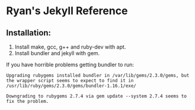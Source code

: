 # Ryan's Jekyll Reference

## Installation:
1. Install make, gcc, g++ and ruby-dev with apt.
2. Install bundler and jekyll with gem.

If you have horrible problems getting bundler to run:

```
Upgrading rubygems installed bundler in /var/lib/gems/2.3.0/gems, but the wrapper script seems to expect to find it in /usr/lib/ruby/gems/2.3.0/gems/bundler-1.16.1/exe/

Downgrading to rubygems 2.7.4 via gem update --system 2.7.4 seems to fix the problem.
```
